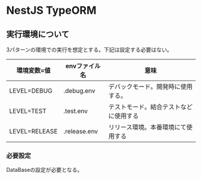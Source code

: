 # NestJS TypeORM

## 実行環境について

3パターンの環境での実行を想定とする。下記は設定する必要はない。

| 環境変数=値        | envファイル名     | 意味                  |
|---------------|--------------|---------------------|
| LEVEL=DEBUG   | .debug.env   | デバックモード。開発時に使用する。   |
| LEVEL=TEST    | .test.env    | テストモード。結合テストなどに使用する |
| LEVEL=RELEASE | .release.env | リリース環境。本番環境にて使用する   |

### 必要設定

DataBaseの設定が必要となる。

